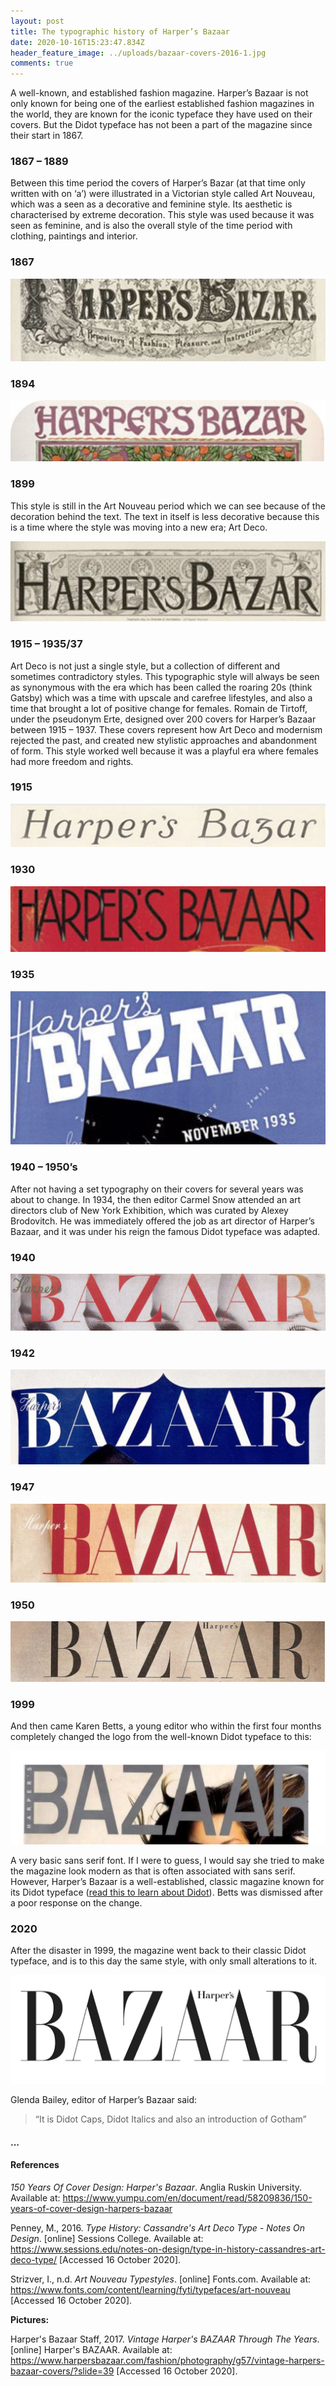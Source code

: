 ```yaml
---
layout: post
title: The typographic history of Harper’s Bazaar
date: 2020-10-16T15:23:47.834Z
header_feature_image: ../uploads/bazaar-covers-2016-1.jpg
comments: true
---
```

A well-known, and established fashion magazine. Harper’s Bazaar is not only known for being one of the earliest established fashion magazines in the world, they are known for the iconic typeface they have used on their covers. But the Didot typeface has not been a part of the magazine since their start in 1867.

### **1867 – 1889**

Between this time period the covers of Harper’s Bazar (at that time only written with on ‘a’) were illustrated in a Victorian style called Art Nouveau, which was a seen as a decorative and feminine style. Its aesthetic is characterised by extreme decoration. This style was used because it was seen as feminine, and is also the overall style of the time period with clothing, paintings and interior.

### **1867**

![](../uploads/1867.png)

### **1894**

![](../uploads/1894.png)

### **1899**

This style is still in the Art Nouveau period which we can see because of the decoration behind the text. The text in itself is less decorative because this is a time where the style was moving into a new era; Art Deco.

![](../uploads/1899.png)

### **1915 – 1935/37**

Art Deco is not just a single style, but a collection of different and sometimes contradictory styles. This typographic style will always be seen as synonymous with the era which has been called the roaring 20s (think Gatsby) which was a time with upscale and carefree lifestyles, and also a time that brought a lot of positive change for females. Romain de Tirtoff, under the pseudonym Erte, designed over 200 covers for Harper’s Bazaar between 1915 – 1937. These covers represent how Art Deco and modernism rejected the past, and created new stylistic approaches and abandonment of form. This style worked well because it was a playful era where females had more freedom and rights.

### **1915**

![](../uploads/1915.png)

### **1930**

![](../uploads/1930.png)

### **1935**

![](../uploads/1935.png)

### **1940 – 1950’s**

After not having a set typography on their covers for several years was about to change. In 1934, the then editor Carmel Snow attended an art directors club of New York Exhibition, which was curated by Alexey Brodovitch. He was immediately offered the job as art director of Harper’s Bazaar, and it was under his reign the famous Didot typeface was adapted.

### **1940**

![](../uploads/1940.png)

### **1942**

![](../uploads/1942.png)

### **1947**

![](../uploads/1947.png)

### **1950**

![](../uploads/1950.png)

### **1999**

And then came Karen Betts, a young editor who within the first four months completely changed the logo from the well-known Didot typeface to this:

![](../uploads/karen-betts.png)

A very basic sans serif font. If I were to guess, I would say she tried to make the magazine look modern as that is often associated with sans serif. However, Harper’s Bazaar is a well-established, classic magazine known for its Didot typeface ([read this to learn about Didot](https://fashionable-letters.netlify.app/2020/10/10/didone-the-ultimate-fashion-typography/)). Betts was dismissed after a poor response on the change.

### **2020**

After the disaster in 1999, the magazine went back to their classic Didot typeface, and is to this day the same style, with only small alterations to it.

![](../uploads/1200px-harper-s_bazaar_logo.jpg)

Glenda Bailey, editor of Harper’s Bazaar said:

> “It is Didot Caps, Didot Italics and also an introduction of Gotham”

#### ...

#### References

*150 Years Of Cover Design: Harper's Bazaar*. Anglia Ruskin University. Available at: <https://www.yumpu.com/en/document/read/58209836/150-years-of-cover-design-harpers-bazaar>

Penney, M., 2016. *Type History: Cassandre's Art Deco Type - Notes On Design*. \[online] Sessions College. Available at: <https://www.sessions.edu/notes-on-design/type-in-history-cassandres-art-deco-type/> \[Accessed 16 October 2020].

Strizver, I., n.d. *Art Nouveau Typestyles*. \[online] Fonts.com. Available at: <https://www.fonts.com/content/learning/fyti/typefaces/art-nouveau> \[Accessed 16 October 2020].

**Pictures:**

Harper's Bazaar Staff, 2017. *Vintage Harper's BAZAAR Through The Years*. \[online] Harper's BAZAAR. Available at: <https://www.harpersbazaar.com/fashion/photography/g57/vintage-harpers-bazaar-covers/?slide=39> \[Accessed 16 October 2020].